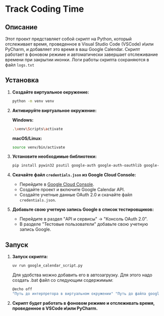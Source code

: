 # Track Coding Time

## Описание

Этот проект представляет собой скрипт на Python, который отслеживает время, проведенное в Visual Studio Code (VSCode) и\или PyCharm, и добавляет это время в ваш Google Calendar. Скрипт работает в фоновом режиме и автоматически завершает отслеживание времени при закрытии иконки. Логи работы скрипта сохраняются в файл `logs.txt`

## Установка

1. **Создайте виртуальное окружение:**

    ```bash
    python -m venv venv
    ```

2. **Активируйте виртуальное окружение:**

    **Windows:**

    ```bash
    .\venv\Scripts\activate
    ```

    **macOS/Linux:**

    ```bash
    source venv/bin/activate
    ```

3. **Установите необходимые библиотеки:**

    ```bash
    pip install pywin32 psutil google-auth google-auth-oauthlib google-auth-httplib2 google-api-python-client arrow pillow pystray loguru
    ```

4. **Скачайте файл `credentials.json` из Google Cloud Console:**

    - Перейдите в [Google Cloud Console](https://console.cloud.google.com/).
    - Создайте проект и включите Google Calendar API.
    - Создайте учетные данные OAuth 2.0 и скачайте файл `credentials.json`.

5. **Добавьте свою учетную запись Google в список тестировщиков:**

    - Перейдите в раздел "API и сервисы" -> "Консоль OAuth 2.0".
    - В разделе "Тестовые пользователи" добавьте свою учетную запись Google.

## Запуск

1. **Запуск скрипта:**
	```bash
	uv run google_calendar_script.py
	```
	Для удобства можно добавить его в автозагрузку. Для этого надо создать .bat файл со следующим содержимым:
	```bash
	@echo off
	"Путь до интерпретора в виртуальном окружении" "Путь до файла google_calendar_script.py"
	```
2. **Скрипт будет работать в фоновом режиме и отслеживать время, проведенное в VSCode и\или PyCharm.**

